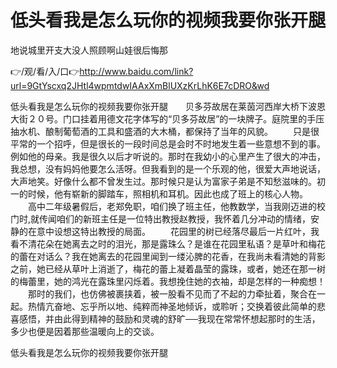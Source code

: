 # 低头看我是怎么玩你的视频我要你张开腿
地说城里开支大没人照顾啊山娃很后悔那

👉/观/看/入/口👉http://www.baidu.com/link?url=9GtYscxq2JHtl4wpmtdwIAAxXmBlUXzKrLhK6E7cDRO&wd

低头看我是怎么玩你的视频我要你张开腿　　贝多芬故居在莱茵河西岸大桥下波恩大街２０号。门口挂着用德文花字体写的“贝多芬故居”的一块牌子。庭院里的手压抽水机、酿制葡萄酒的工具和盛酒的大木桶，都保持了当年的风貌。
　　只是很平常的一个招呼，但是很长的一段时间总是会时不时地发生着一些意想不到的事。例如他的母亲。我是很久以后才听说的。那时在我幼小的心里产生了很大的冲击，我总想，没有妈妈他要怎么活呀。但我看到的是一个乐观的他，很爱大声地说话，大声地笑。好像什么都不曾发生过。那时候只是认为富家子弟是不知愁滋味的。初一的时候，他有崭新的脚踏车，照相机和耳机。因此也成了班上的核心人物。
　　高中二年级暑假后，老郑免职，咱们换了班主任，他教数学，当我刚迈进的校门时,就传闻咱们的新班主任是一位特出教授赵教授，我怀着几分冲动的情绪，安静的在意中设想这特出教授的局面。
　　花园里的树已经落尽最后一片红叶，我看不清花朵在她离去之时的泪光，那是露珠么？是谁在花园里私语？是草叶和梅花的蕾在对话么？我在她离去的花园里闻到一缕沁脾的花香，在我尚未看清她的背影之前，她已经从草叶上消逝了，梅花的蕾上凝着晶莹的露珠，或者，她还在那一树的梅蕾里，她的鸿光在露珠里闪烁着。我想挽住她的衣袖，却是怎样的一种痴想！
　　那时的我们，也仿佛被裹挟着，被一股看不见而了不起的力牵扯着，聚合在一起。热情亢奋地、忘乎所以地、纯粹而神圣地倾诉，或聆听；交换着彼此简单的悲喜感悟，并由此得到精神的鼓励和灵魂的舒旷──我现在常常怀想起那时的生活，多少也便是因着那些温暖向上的交谈。

低头看我是怎么玩你的视频我要你张开腿
